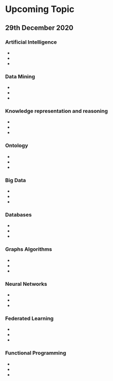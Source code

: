# Upcoming Topic

## 29th December 2020

### Artificial Intelligence
-
-
-

### Data Mining
-
-
-

### Knowledge representation and reasoning
-
-
-

### Ontology
-
-
-

### Big Data
-
-
-

### Databases
-
-
-

### Graphs Algorithms
-
-
-

### Neural Networks
-
-
-

### Federated Learning
-
-
-

### Functional Programming
-
-
-
